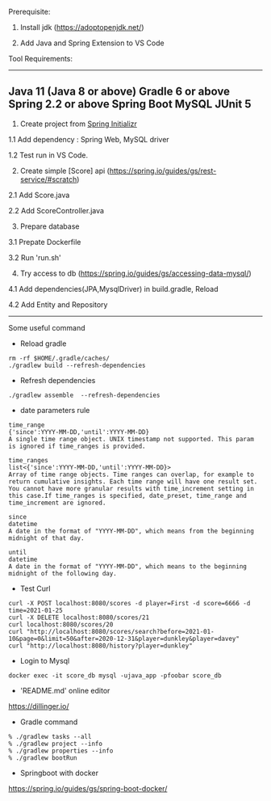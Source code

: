 Prerequisite:

1. Install jdk (https://adoptopenjdk.net/)

2. Add Java and Spring Extension to VS Code

Tool Requirements:

----------
Java 11 (Java 8 or above)
Gradle 6 or above
Spring 2.2 or above
Spring Boot
MySQL
JUnit 5
----------

1. Create project from [Spring Initializr](https://start.spring.io/)
    
  1.1 Add dependency : Spring Web, MySQL driver

  1.2 Test run in VS Code.

2. Create simple [Score] api (https://spring.io/guides/gs/rest-service/#scratch)

  2.1 Add Score.java

  2.2 Add ScoreController.java

3. Prepare database

  3.1 Prepate Dockerfile

  3.2 Run 'run.sh'

4. Try access to db (https://spring.io/guides/gs/accessing-data-mysql/)

  4.1 Add dependencies(JPA,MysqlDriver) in build.gradle, Reload

  4.2 Add Entity and Repository

----------

Some useful command

- Reload gradle

```
rm -rf $HOME/.gradle/caches/
./gradlew build --refresh-dependencies
```

- Refresh dependencies

```
./gradlew assemble  --refresh-dependencies
```

- date parameters rule

```
time_range
{'since':YYYY-MM-DD,'until':YYYY-MM-DD}
A single time range object. UNIX timestamp not supported. This param is ignored if time_ranges is provided.

time_ranges
list<{'since':YYYY-MM-DD,'until':YYYY-MM-DD}>
Array of time range objects. Time ranges can overlap, for example to return cumulative insights. Each time range will have one result set. You cannot have more granular results with time_increment setting in this case.If time_ranges is specified, date_preset, time_range and time_increment are ignored.

since
datetime
A date in the format of "YYYY-MM-DD", which means from the beginning midnight of that day.

until
datetime
A date in the format of "YYYY-MM-DD", which means to the beginning midnight of the following day.
```

- Test Curl 

```
curl -X POST localhost:8080/scores -d player=First -d score=6666 -d time=2021-01-25
curl -X DELETE localhost:8080/scores/21
curl localhost:8080/scores/20
curl "http://localhost:8080/scores/search?before=2021-01-10&page=0&limit=50&after=2020-12-31&player=dunkley&player=davey"
curl "http://localhost:8080/history?player=dunkley"
```

- Login to Mysql

```
docker exec -it score_db mysql -ujava_app -pfoobar score_db
```

- 'README.md' online editor

https://dillinger.io/

- Gradle command

```
% ./gradlew tasks --all
% ./gradlew project --info
% ./gradlew properties --info
% ./gradlew bootRun
```

- Springboot with docker

https://spring.io/guides/gs/spring-boot-docker/